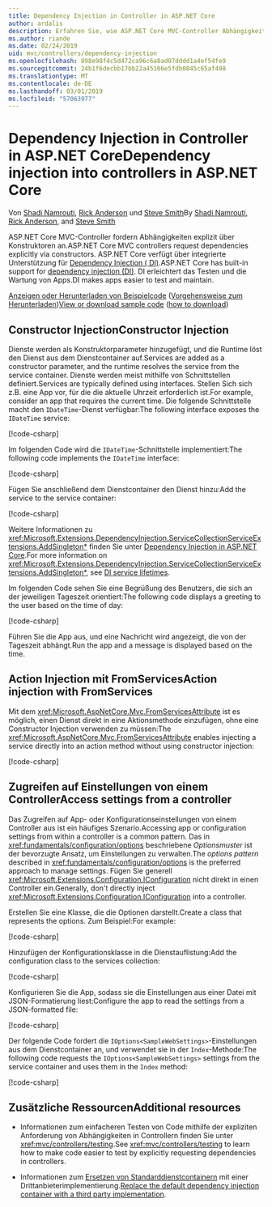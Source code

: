 ```yaml
---
title: Dependency Injection in Controller in ASP.NET Core
author: ardalis
description: Erfahren Sie, wie ASP.NET Core MVC-Controller Abhängigkeiten mit Dependency Injection in ASP.NET Core explizit über Konstruktoren anfordern.
ms.author: riande
ms.date: 02/24/2019
uid: mvc/controllers/dependency-injection
ms.openlocfilehash: 898e98f4c5d472ca96c6a8ad07dddd1a4ef54fe9
ms.sourcegitcommit: 24b1f6decbb17bb22a45166e5fdb0845c65af498
ms.translationtype: MT
ms.contentlocale: de-DE
ms.lasthandoff: 03/01/2019
ms.locfileid: "57063977"
---
```

# <a name="dependency-injection-into-controllers-in-aspnet-core"></a><span data-ttu-id="6f24e-103">Dependency Injection in Controller in ASP.NET Core</span><span class="sxs-lookup"><span data-stu-id="6f24e-103">Dependency injection into controllers in ASP.NET Core</span></span>

<a name="dependency-injection-controllers"></a>

<span data-ttu-id="6f24e-104">Von [Shadi Namrouti](https://github.com/shadinamrouti), [Rick Anderson](https://twitter.com/RickAndMSFT) und [Steve Smith](https://github.com/ardalis)</span><span class="sxs-lookup"><span data-stu-id="6f24e-104">By [Shadi Namrouti](https://github.com/shadinamrouti), [Rick Anderson](https://twitter.com/RickAndMSFT), and [Steve Smith](https://github.com/ardalis)</span></span>

<span data-ttu-id="6f24e-105">ASP.NET Core MVC-Controller fordern Abhängigkeiten explizit über Konstruktoren an.</span><span class="sxs-lookup"><span data-stu-id="6f24e-105">ASP.NET Core MVC controllers request dependencies explicitly via constructors.</span></span> <span data-ttu-id="6f24e-106">ASP.NET Core verfügt über integrierte Unterstützung für [Dependency Injection ( DI)](xref:fundamentals/dependency-injection).</span><span class="sxs-lookup"><span data-stu-id="6f24e-106">ASP.NET Core has built-in support for [dependency injection (DI)](xref:fundamentals/dependency-injection).</span></span> <span data-ttu-id="6f24e-107">DI erleichtert das Testen und die Wartung von Apps.</span><span class="sxs-lookup"><span data-stu-id="6f24e-107">DI makes apps easier to test and maintain.</span></span>

<span data-ttu-id="6f24e-108">[Anzeigen oder Herunterladen von Beispielcode](https://github.com/aspnet/Docs/tree/master/aspnetcore/mvc/controllers/dependency-injection/sample) ([Vorgehensweise zum Herunterladen](xref:index#how-to-download-a-sample))</span><span class="sxs-lookup"><span data-stu-id="6f24e-108">[View or download sample code](https://github.com/aspnet/Docs/tree/master/aspnetcore/mvc/controllers/dependency-injection/sample) ([how to download](xref:index#how-to-download-a-sample))</span></span>

## <a name="constructor-injection"></a><span data-ttu-id="6f24e-109">Constructor Injection</span><span class="sxs-lookup"><span data-stu-id="6f24e-109">Constructor Injection</span></span>

<span data-ttu-id="6f24e-110">Dienste werden als Konstruktorparameter hinzugefügt, und die Runtime löst den Dienst aus dem Dienstcontainer auf.</span><span class="sxs-lookup"><span data-stu-id="6f24e-110">Services are added as a constructor parameter, and the runtime resolves the service from the service container.</span></span> <span data-ttu-id="6f24e-111">Dienste werden meist mithilfe von Schnittstellen definiert.</span><span class="sxs-lookup"><span data-stu-id="6f24e-111">Services are typically defined using interfaces.</span></span> <span data-ttu-id="6f24e-112">Stellen Sich sich z.B. eine App vor, für die die aktuelle Uhrzeit erforderlich ist.</span><span class="sxs-lookup"><span data-stu-id="6f24e-112">For example, consider an app that requires the current time.</span></span> <span data-ttu-id="6f24e-113">Die folgende Schnittstelle macht den `IDateTime`-Dienst verfügbar:</span><span class="sxs-lookup"><span data-stu-id="6f24e-113">The following interface exposes the `IDateTime` service:</span></span>

[!code-csharp[](dependency-injection/sample/ControllerDI/Interfaces/IDateTime.cs?name=snippet)]

<span data-ttu-id="6f24e-114">Im folgenden Code wird die `IDateTime`-Schnittstelle implementiert:</span><span class="sxs-lookup"><span data-stu-id="6f24e-114">The following code implements the `IDateTime` interface:</span></span>

[!code-csharp[](dependency-injection/sample/ControllerDI/Services/SystemDateTime.cs?name=snippet)]

<span data-ttu-id="6f24e-115">Fügen Sie anschließend dem Dienstcontainer den Dienst hinzu:</span><span class="sxs-lookup"><span data-stu-id="6f24e-115">Add the service to the service container:</span></span>

[!code-csharp[](dependency-injection/sample/ControllerDI/Startup1.cs?name=snippet&highlight=3)]

<span data-ttu-id="6f24e-116">Weitere Informationen zu <xref:Microsoft.Extensions.DependencyInjection.ServiceCollectionServiceExtensions.AddSingleton*> finden Sie unter [Dependency Injection in ASP.NET Core](xref:fundamentals/dependency-injection#service-lifetimes).</span><span class="sxs-lookup"><span data-stu-id="6f24e-116">For more information on <xref:Microsoft.Extensions.DependencyInjection.ServiceCollectionServiceExtensions.AddSingleton*>, see [DI service lifetimes](xref:fundamentals/dependency-injection#service-lifetimes).</span></span>

<span data-ttu-id="6f24e-117">Im folgenden Code sehen Sie eine Begrüßung des Benutzers, die sich an der jeweiligen Tageszeit orientiert:</span><span class="sxs-lookup"><span data-stu-id="6f24e-117">The following code displays a greeting to the user based on the time of day:</span></span>

[!code-csharp[](dependency-injection/sample/ControllerDI/Controllers/HomeController.cs?name=snippet)]

<span data-ttu-id="6f24e-118">Führen Sie die App aus, und eine Nachricht wird angezeigt, die von der Tageszeit abhängt.</span><span class="sxs-lookup"><span data-stu-id="6f24e-118">Run the app and a message is displayed based on the time.</span></span>

## <a name="action-injection-with-fromservices"></a><span data-ttu-id="6f24e-119">Action Injection mit FromServices</span><span class="sxs-lookup"><span data-stu-id="6f24e-119">Action injection with FromServices</span></span>

<span data-ttu-id="6f24e-120">Mit dem <xref:Microsoft.AspNetCore.Mvc.FromServicesAttribute> ist es möglich, einen Dienst direkt in eine Aktionsmethode einzufügen, ohne eine Constructor Injection verwenden zu müssen:</span><span class="sxs-lookup"><span data-stu-id="6f24e-120">The <xref:Microsoft.AspNetCore.Mvc.FromServicesAttribute> enables injecting a service directly into an action method without using constructor injection:</span></span>

[!code-csharp[](dependency-injection/sample/ControllerDI/Controllers/HomeController.cs?name=snippet2)]

## <a name="access-settings-from-a-controller"></a><span data-ttu-id="6f24e-121">Zugreifen auf Einstellungen von einem Controller</span><span class="sxs-lookup"><span data-stu-id="6f24e-121">Access settings from a controller</span></span>

<span data-ttu-id="6f24e-122">Das Zugreifen auf App- oder Konfigurationseinstellungen von einem Controller aus ist ein häufiges Szenario.</span><span class="sxs-lookup"><span data-stu-id="6f24e-122">Accessing app or configuration settings from within a controller is a common pattern.</span></span> <span data-ttu-id="6f24e-123">Das in <xref:fundamentals/configuration/options> beschriebene *Optionsmuster* ist der bevorzugte Ansatz, um Einstellungen zu verwalten.</span><span class="sxs-lookup"><span data-stu-id="6f24e-123">The *options pattern* described in <xref:fundamentals/configuration/options> is the preferred approach to manage settings.</span></span> <span data-ttu-id="6f24e-124">Fügen Sie generell <xref:Microsoft.Extensions.Configuration.IConfiguration> nicht direkt in einen Controller ein.</span><span class="sxs-lookup"><span data-stu-id="6f24e-124">Generally, don't directly inject <xref:Microsoft.Extensions.Configuration.IConfiguration> into a controller.</span></span>

<span data-ttu-id="6f24e-125">Erstellen Sie eine Klasse, die die Optionen darstellt.</span><span class="sxs-lookup"><span data-stu-id="6f24e-125">Create a class that represents the options.</span></span> <span data-ttu-id="6f24e-126">Zum Beispiel:</span><span class="sxs-lookup"><span data-stu-id="6f24e-126">For example:</span></span>

[!code-csharp[](dependency-injection/sample/ControllerDI/Models/SampleWebSettings.cs?name=snippet)]

<span data-ttu-id="6f24e-127">Hinzufügen der Konfigurationsklasse in die Dienstauflistung:</span><span class="sxs-lookup"><span data-stu-id="6f24e-127">Add the configuration class to the services collection:</span></span>

[!code-csharp[](dependency-injection/sample/ControllerDI/Startup.cs?highlight=4&name=snippet1)]

<span data-ttu-id="6f24e-128">Konfigurieren Sie die App, sodass sie die Einstellungen aus einer Datei mit JSON-Formatierung liest:</span><span class="sxs-lookup"><span data-stu-id="6f24e-128">Configure the app to read the settings from a JSON-formatted file:</span></span>

[!code-csharp[](dependency-injection/sample/ControllerDI/Program.cs?name=snippet&range=10-15)]

<span data-ttu-id="6f24e-129">Der folgende Code fordert die `IOptions<SampleWebSettings>`-Einstellungen aus dem Dienstcontainer an, und verwendet sie in der `Index`-Methode:</span><span class="sxs-lookup"><span data-stu-id="6f24e-129">The following code requests the `IOptions<SampleWebSettings>` settings from the service container and uses them in the `Index` method:</span></span>

[!code-csharp[](dependency-injection/sample/ControllerDI/Controllers/SettingsController.cs?name=snippet)]

## <a name="additional-resources"></a><span data-ttu-id="6f24e-130">Zusätzliche Ressourcen</span><span class="sxs-lookup"><span data-stu-id="6f24e-130">Additional resources</span></span>

* <span data-ttu-id="6f24e-131">Informationen zum einfacheren Testen von Code mithilfe der expliziten Anforderung von Abhängigkeiten in Controllern finden Sie unter <xref:mvc/controllers/testing>.</span><span class="sxs-lookup"><span data-stu-id="6f24e-131">See <xref:mvc/controllers/testing> to learn how to make code easier to test by explicitly requesting dependencies in controllers.</span></span>

* <span data-ttu-id="6f24e-132">Informationen zum [Ersetzen von Standarddienstcontainern](xref:fundamentals/dependency-injection#default-service-container-replacement) mit einer Drittanbieterimplementierung.</span><span class="sxs-lookup"><span data-stu-id="6f24e-132">[Replace the default dependency injection container with a third party implementation](xref:fundamentals/dependency-injection#default-service-container-replacement).</span></span>
